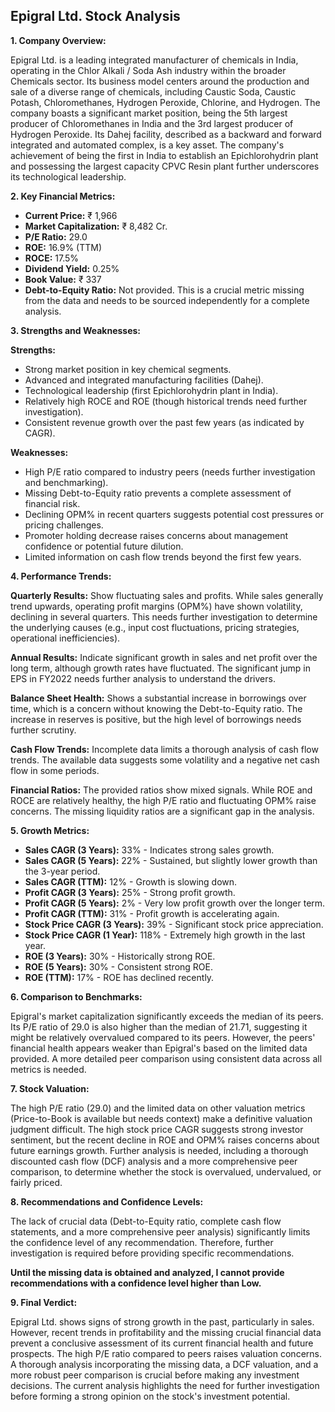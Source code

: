 ## Epigral Ltd. Stock Analysis

**1. Company Overview:**

Epigral Ltd. is a leading integrated manufacturer of chemicals in India, operating in the Chlor Alkali / Soda Ash industry within the broader Chemicals sector.  Its business model centers around the production and sale of a diverse range of chemicals, including Caustic Soda, Caustic Potash, Chloromethanes, Hydrogen Peroxide, Chlorine, and Hydrogen.  The company boasts a significant market position, being the 5th largest producer of Chloromethanes in India and the 3rd largest producer of Hydrogen Peroxide.  Its Dahej facility, described as a backward and forward integrated and automated complex, is a key asset.  The company's achievement of being the first in India to establish an Epichlorohydrin plant and possessing the largest capacity CPVC Resin plant further underscores its technological leadership.


**2. Key Financial Metrics:**

* **Current Price:** ₹ 1,966
* **Market Capitalization:** ₹ 8,482 Cr.
* **P/E Ratio:** 29.0
* **ROE:** 16.9% (TTM)
* **ROCE:** 17.5%
* **Dividend Yield:** 0.25%
* **Book Value:** ₹ 337
* **Debt-to-Equity Ratio:** Not provided.  This is a crucial metric missing from the data and needs to be sourced independently for a complete analysis.


**3. Strengths and Weaknesses:**

**Strengths:**

* Strong market position in key chemical segments.
* Advanced and integrated manufacturing facilities (Dahej).
* Technological leadership (first Epichlorohydrin plant in India).
* Relatively high ROCE and ROE (though historical trends need further investigation).
* Consistent revenue growth over the past few years (as indicated by CAGR).


**Weaknesses:**

* High P/E ratio compared to industry peers (needs further investigation and benchmarking).
* Missing Debt-to-Equity ratio prevents a complete assessment of financial risk.
* Declining OPM% in recent quarters suggests potential cost pressures or pricing challenges.
* Promoter holding decrease raises concerns about management confidence or potential future dilution.
* Limited information on cash flow trends beyond the first few years.


**4. Performance Trends:**

**Quarterly Results:** Show fluctuating sales and profits. While sales generally trend upwards, operating profit margins (OPM%) have shown volatility, declining in several quarters.  This needs further investigation to determine the underlying causes (e.g., input cost fluctuations, pricing strategies, operational inefficiencies).

**Annual Results:** Indicate significant growth in sales and net profit over the long term, although growth rates have fluctuated.  The significant jump in EPS in FY2022 needs further analysis to understand the drivers.

**Balance Sheet Health:** Shows a substantial increase in borrowings over time, which is a concern without knowing the Debt-to-Equity ratio.  The increase in reserves is positive, but the high level of borrowings needs further scrutiny.

**Cash Flow Trends:**  Incomplete data limits a thorough analysis of cash flow trends.  The available data suggests some volatility and a negative net cash flow in some periods.

**Financial Ratios:**  The provided ratios show mixed signals. While ROE and ROCE are relatively healthy, the high P/E ratio and fluctuating OPM% raise concerns.  The missing liquidity ratios are a significant gap in the analysis.


**5. Growth Metrics:**

* **Sales CAGR (3 Years):** 33% -  Indicates strong sales growth.
* **Sales CAGR (5 Years):** 22% -  Sustained, but slightly lower growth than the 3-year period.
* **Sales CAGR (TTM):** 12% -  Growth is slowing down.
* **Profit CAGR (3 Years):** 25% -  Strong profit growth.
* **Profit CAGR (5 Years):** 2% -  Very low profit growth over the longer term.
* **Profit CAGR (TTM):** 31% -  Profit growth is accelerating again.
* **Stock Price CAGR (3 Years):** 39% -  Significant stock price appreciation.
* **Stock Price CAGR (1 Year):** 118% -  Extremely high growth in the last year.
* **ROE (3 Years):** 30% -  Historically strong ROE.
* **ROE (5 Years):** 30% -  Consistent strong ROE.
* **ROE (TTM):** 17% -  ROE has declined recently.


**6. Comparison to Benchmarks:**

Epigral's market capitalization significantly exceeds the median of its peers.  Its P/E ratio of 29.0 is also higher than the median of 21.71, suggesting it might be relatively overvalued compared to its peers. However, the peers' financial health appears weaker than Epigral's based on the limited data provided.  A more detailed peer comparison using consistent data across all metrics is needed.


**7. Stock Valuation:**

The high P/E ratio (29.0) and the limited data on other valuation metrics (Price-to-Book is available but needs context) make a definitive valuation judgment difficult.  The high stock price CAGR suggests strong investor sentiment, but the recent decline in ROE and OPM% raises concerns about future earnings growth.  Further analysis is needed, including a thorough discounted cash flow (DCF) analysis and a more comprehensive peer comparison, to determine whether the stock is overvalued, undervalued, or fairly priced.


**8. Recommendations and Confidence Levels:**

The lack of crucial data (Debt-to-Equity ratio, complete cash flow statements, and a more comprehensive peer analysis) significantly limits the confidence level of any recommendation.  Therefore, further investigation is required before providing specific recommendations.

**Until the missing data is obtained and analyzed, I cannot provide recommendations with a confidence level higher than Low.**


**9. Final Verdict:**

Epigral Ltd. shows signs of strong growth in the past, particularly in sales. However, recent trends in profitability and the missing crucial financial data prevent a conclusive assessment of its current financial health and future prospects.  The high P/E ratio compared to peers raises valuation concerns.  A thorough analysis incorporating the missing data, a DCF valuation, and a more robust peer comparison is crucial before making any investment decisions.  The current analysis highlights the need for further investigation before forming a strong opinion on the stock's investment potential.
